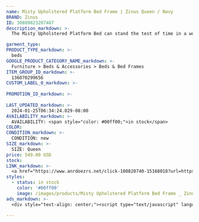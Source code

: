 ```yaml
---
name: Misty Upholstered Platform Bed Frame | Zinus Queen / Navy
BRAND: Zinus
ID: 30889823207487
description_markdown: >-
  The Misty Upholstered Platform Bed can stand the test of time in a world full of trends, with its classic button-tufted upholstery available in a variety of shades that’ll enhance any space. In addition to its undeniable style, Misty is also as supportive as they come, with its wooden mattress platform designed for use without a box spring.

garment_type:
PRODUCT_TYPE_markdown: >-
  beds
GOOGLE_PRODUCT_CATEGORY_NAME_markdown: >-
  Furniture > Beds & Accessories > Beds & Bed Frames
ITEM_GROUP_ID_markdown: >-
  136070299656
CUSTOM_LABEL_0_markdown: >-
  
PROMOTION_ID_markdown: >-
  
LAST_UPDATED_markdown: >-
  2024-01-25T06:34:24.029-08:00
AVAILABILITY_markdown: >-
  AVAILABILITY: <span style="color: #00ff00;">in stock</span>
COLOR:
CONDITION_markdown: >-
  CONDITION: new
SIZE_markdown: >-
  SIZE: Queen
price: 549.00 USD
stock: 
LINK_markdown: >-
  <a href="https://www.anrdoezrs.net/click-100820740-15168018?url=https%3A%2F%2Fwww.zinus.com%2Fproducts%2Fmisty-upholstered-platform-bed-frame%3Fvariant%3D30889823207487" target="_blank" style="display: inline-block; padding: 10px 20px; font-size: 16px; text-align: center; text-decoration: none; cursor: pointer; border: 1px solid #3498db; color: #3498db; background-color: #fff; border-radius: 5px; transition: background-color 0.3s;">Go to Product</a>
styles:
  - status: in stock
    color: '#00ff00'
    image: /images/products/Misty Upholstered Platform Bed Frame _ Zinus Queen _ Navy/136070299656_15_Misty_upholstered_Platform_bed_frame_Blue.jpg
ads_markdown: >-
  <div style="text-align: center;"><script type="text/javascript" language="javascript" src="https://www.anrdoezrs.net/placeholder-52386694?target=_top&mouseover=N"></script></div>

---
```

